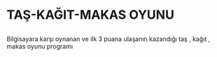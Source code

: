 # TAŞ-KAĞIT-MAKAS OYUNU

##
Bilgisayara karşı oynanan ve ilk 3 puana ulaşanın kazandığı taş , kağıt , makas oyunu programı